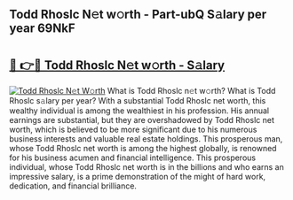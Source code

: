## Todd Rhoslc N𝚎t w𝚘rth - Part-ubQ S𝚊lary per year 69NkF

# <h2><a href="http://gc1xoif.nevu.top/?p=Todd+Rhoslc">🔗 👉🔴 Todd Rhoslc N𝚎t w𝚘rth - S𝚊lary</a></h2>

[![Todd Rhoslc N𝚎t W𝚘rth](https://i.imgur.com/Oavwk0R.jpeg)](http://gc1xoif.nevu.top/?p=Todd+Rhoslc)
What is Todd Rhoslc n𝚎t w𝚘rth? What is Todd Rhoslc s𝚊lary per year?
With a substantial Todd Rhoslc net worth, this wealthy individual is among the wealthiest in his profession. His annual earnings are substantial, but they are overshadowed by Todd Rhoslc net worth, which is believed to be more significant due to his numerous business interests and valuable real estate holdings. This prosperous man, whose Todd Rhoslc net worth is among the highest globally, is renowned for his business acumen and financial intelligence. This prosperous individual, whose Todd Rhoslc net worth is in the billions and who earns an impressive salary, is a prime demonstration of the might of hard work, dedication, and financial brilliance.
